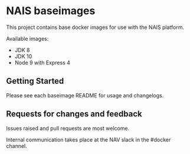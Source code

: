 NAIS baseimages
================

This project contains base docker images for use with the NAIS platform.

Available images:
* JDK 8
* JDK 10
* Node 9 with Express 4

## Getting Started

Please see each baseimage README for usage and changelogs.

## Requests for changes and feedback

Issues raised and pull requests are most welcome. 

Internal communication takes place at the NAV slack in the #docker channel.
